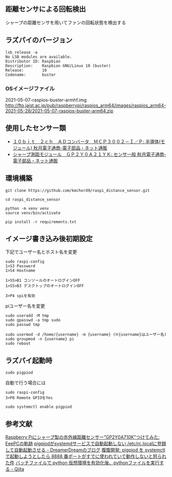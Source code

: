 ## 距離センサによる回転検出

シャープの距離センサを用いてファンの回転状態を検出する

## ラズパイのバージョン
```
lsb_release -a
No LSB modules are available.
Distributor ID: Raspbian
Description:    Raspbian GNU/Linux 10 (buster)
Release:        10
Codename:       buster
```

### OSイメージファイル
2021-05-07-raspios-buster-armhf.img  
http://ftp.jaist.ac.jp/pub/raspberrypi/raspios_arm64/images/raspios_arm64-2021-05-28/2021-05-07-raspios-buster-arm64.zip


## 使用したセンサー類
*  [１０ｂｉｔ　２ｃｈ　ＡＤコンバータ　ＭＣＰ３００２－Ｉ／Ｐ: 半導体(モジュール) 秋月電子通商-電子部品・ネット通販](https://akizukidenshi.com/catalog/g/gI-02584/)
*  [シャープ測距モジュール　ＧＰ２Ｙ０Ａ２１ＹＫ: センサ一般 秋月電子通商-電子部品・ネット通販](https://akizukidenshi.com/catalog/g/gI-02551/)

## 環境構築

```
git clone https://github.com/kmchord9/raspi_distance_sensor.git

cd raspi_distance_sensor

python -m venv venv
source venv/bin/activate

pip install -r requirements.txt

```

## イメージ書き込み後初期設定

下記でユーザー名とホスト名を変更
```
sudo raspi-config
1>S3 Password
1>S4 Hostname

1>S5>B1 コンソールのオートログインOFF
1>S5>B3 デスクトップのオートログインOFF

3>P4 spiを有効
```

piユーザー名を変更
```
sudo useradd -M tmp
sudo gpasswd -a tmp sudo
sudo passwd tmp

sudo usermod -d /home/{username} -m {username} (※{username}はユーザー名)
sudo groupmod -n {username} pi
sudo reboot
```

## ラズパイ起動時

```
sudo pigpiod
```

自動で行う場合には
```
sudo raspi-config
3>P8 Remote GPIOをYes

sudo systemctl enable pigpiod
```

## 参考文献
[Raspberry Piにシャープ製の赤外線距離センサー”GP2Y0A710K”つけてみた: EeePCの軌跡](https://arkouji.cocolog-nifty.com/blog/2015/12/raspberry-pigp2.html)
[pigpiodがsystemdサービスで自動起動しない /etc/rc.localに登録して自動起動させる - DreamerDreamのブログ](https://dreamerdream.hateblo.jp/entry/2021/07/13/170000)
[腹腹開発: pigpiod を systemctl で起動しようとしたら 8888 番ポートがすでに使われていて動作しないと怒られた件](https://fight-tsk.blogspot.com/2020/12/pigpiod-systemctl-8888.html)
[バッチファイルで python 仮想環境を有効化後、pythonファイルを実行する - Qiita](https://qiita.com/HybridJam/items/a301ad97820e1c24ad2a)
